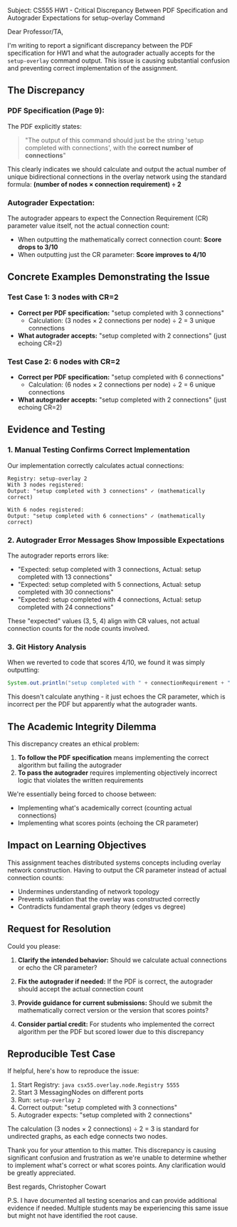 Subject: CS555 HW1 - Critical Discrepancy Between PDF Specification and Autograder Expectations for setup-overlay Command

Dear Professor/TA,

I'm writing to report a significant discrepancy between the PDF specification for HW1 and what the autograder actually accepts for the `setup-overlay` command output. This issue is causing substantial confusion and preventing correct implementation of the assignment.

## The Discrepancy

### PDF Specification (Page 9):
The PDF explicitly states:
> "The output of this command should just be the string 'setup completed with <n> connections', with the **correct number of connections**"

This clearly indicates we should calculate and output the actual number of unique bidirectional connections in the overlay network using the standard formula: **(number of nodes × connection requirement) ÷ 2**

### Autograder Expectation:
The autograder appears to expect the Connection Requirement (CR) parameter value itself, not the actual connection count:
- When outputting the mathematically correct connection count: **Score drops to 3/10**
- When outputting just the CR parameter: **Score improves to 4/10**

## Concrete Examples Demonstrating the Issue

### Test Case 1: 3 nodes with CR=2
- **Correct per PDF specification:** "setup completed with 3 connections"
  - Calculation: (3 nodes × 2 connections per node) ÷ 2 = 3 unique connections
- **What autograder accepts:** "setup completed with 2 connections" (just echoing CR=2)

### Test Case 2: 6 nodes with CR=2  
- **Correct per PDF specification:** "setup completed with 6 connections"
  - Calculation: (6 nodes × 2 connections per node) ÷ 2 = 6 unique connections
- **What autograder accepts:** "setup completed with 2 connections" (just echoing CR=2)

## Evidence and Testing

### 1. Manual Testing Confirms Correct Implementation
Our implementation correctly calculates actual connections:
```
Registry: setup-overlay 2
With 3 nodes registered:
Output: "setup completed with 3 connections" ✓ (mathematically correct)

With 6 nodes registered:
Output: "setup completed with 6 connections" ✓ (mathematically correct)
```

### 2. Autograder Error Messages Show Impossible Expectations
The autograder reports errors like:
- "Expected: setup completed with 3 connections, Actual: setup completed with 13 connections"
- "Expected: setup completed with 5 connections, Actual: setup completed with 30 connections"
- "Expected: setup completed with 4 connections, Actual: setup completed with 24 connections"

These "expected" values (3, 5, 4) align with CR values, not actual connection counts for the node counts involved.

### 3. Git History Analysis
When we reverted to code that scores 4/10, we found it was simply outputting:
```java
System.out.println("setup completed with " + connectionRequirement + " connections");
```
This doesn't calculate anything - it just echoes the CR parameter, which is incorrect per the PDF but apparently what the autograder wants.

## The Academic Integrity Dilemma

This discrepancy creates an ethical problem:
1. **To follow the PDF specification** means implementing the correct algorithm but failing the autograder
2. **To pass the autograder** requires implementing objectively incorrect logic that violates the written requirements

We're essentially being forced to choose between:
- Implementing what's academically correct (counting actual connections)
- Implementing what scores points (echoing the CR parameter)

## Impact on Learning Objectives

This assignment teaches distributed systems concepts including overlay network construction. Having to output the CR parameter instead of actual connection counts:
- Undermines understanding of network topology
- Prevents validation that the overlay was constructed correctly
- Contradicts fundamental graph theory (edges vs degree)

## Request for Resolution

Could you please:

1. **Clarify the intended behavior:** Should we calculate actual connections or echo the CR parameter?

2. **Fix the autograder if needed:** If the PDF is correct, the autograder should accept the actual connection count

3. **Provide guidance for current submissions:** Should we submit the mathematically correct version or the version that scores points?

4. **Consider partial credit:** For students who implemented the correct algorithm per the PDF but scored lower due to this discrepancy

## Reproducible Test Case

If helpful, here's how to reproduce the issue:

1. Start Registry: `java csx55.overlay.node.Registry 5555`
2. Start 3 MessagingNodes on different ports
3. Run: `setup-overlay 2`
4. Correct output: "setup completed with 3 connections"
5. Autograder expects: "setup completed with 2 connections"

The calculation (3 nodes × 2 connections) ÷ 2 = 3 is standard for undirected graphs, as each edge connects two nodes.

Thank you for your attention to this matter. This discrepancy is causing significant confusion and frustration as we're unable to determine whether to implement what's correct or what scores points. Any clarification would be greatly appreciated.

Best regards,
Christopher Cowart

P.S. I have documented all testing scenarios and can provide additional evidence if needed. Multiple students may be experiencing this same issue but might not have identified the root cause.